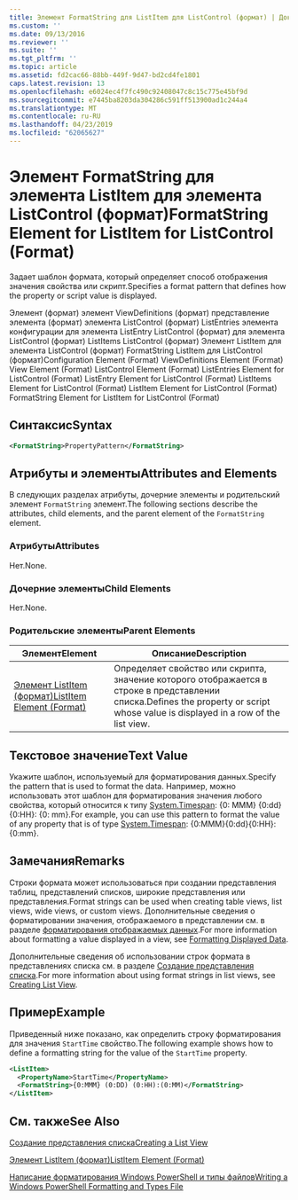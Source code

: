 ```yaml
---
title: Элемент FormatString для ListItem для ListControl (формат) | Документация Майкрософт
ms.custom: ''
ms.date: 09/13/2016
ms.reviewer: ''
ms.suite: ''
ms.tgt_pltfrm: ''
ms.topic: article
ms.assetid: fd2cac66-88bb-449f-9d47-bd2cd4fe1801
caps.latest.revision: 13
ms.openlocfilehash: e6024ec4f7fc490c92408047c8c15c775e45bf9d
ms.sourcegitcommit: e7445ba8203da304286c591ff513900ad1c244a4
ms.translationtype: MT
ms.contentlocale: ru-RU
ms.lasthandoff: 04/23/2019
ms.locfileid: "62065627"
---
```

# <a name="formatstring-element-for-listitem-for-listcontrol--format"></a><span data-ttu-id="9f674-102">Элемент FormatString для элемента ListItem для элемента ListControl (формат)</span><span class="sxs-lookup"><span data-stu-id="9f674-102">FormatString Element for ListItem for ListControl  (Format)</span></span>

<span data-ttu-id="9f674-103">Задает шаблон формата, который определяет способ отображения значения свойства или скрипт.</span><span class="sxs-lookup"><span data-stu-id="9f674-103">Specifies a format pattern that defines how the property or script value is displayed.</span></span>

<span data-ttu-id="9f674-104">Элемент (формат) элемент ViewDefinitions (формат) представление элемента (формат) элемента ListControl (формат) ListEntries элемента конфигурации для элемента ListEntry ListControl (формат) для элемента ListControl (формат) ListItems ListControl (формат) Элемент ListItem для элемента ListControl (формат) FormatString ListItem для ListControl (формат)</span><span class="sxs-lookup"><span data-stu-id="9f674-104">Configuration Element (Format) ViewDefinitions Element (Format) View Element (Format) ListControl Element (Format) ListEntries Element for ListControl (Format) ListEntry Element for ListControl (Format) ListItems Element for ListControl (Format) ListItem Element for ListControl (Format) FormatString Element for ListItem for ListControl (Format)</span></span>

## <a name="syntax"></a><span data-ttu-id="9f674-105">Синтаксис</span><span class="sxs-lookup"><span data-stu-id="9f674-105">Syntax</span></span>

```xml
<FormatString>PropertyPattern</FormatString>
```

## <a name="attributes-and-elements"></a><span data-ttu-id="9f674-106">Атрибуты и элементы</span><span class="sxs-lookup"><span data-stu-id="9f674-106">Attributes and Elements</span></span>

<span data-ttu-id="9f674-107">В следующих разделах атрибуты, дочерние элементы и родительский элемент `FormatString` элемент.</span><span class="sxs-lookup"><span data-stu-id="9f674-107">The following sections describe the attributes, child elements, and the parent element of the `FormatString` element.</span></span>

### <a name="attributes"></a><span data-ttu-id="9f674-108">Атрибуты</span><span class="sxs-lookup"><span data-stu-id="9f674-108">Attributes</span></span>

<span data-ttu-id="9f674-109">Нет.</span><span class="sxs-lookup"><span data-stu-id="9f674-109">None.</span></span>

### <a name="child-elements"></a><span data-ttu-id="9f674-110">Дочерние элементы</span><span class="sxs-lookup"><span data-stu-id="9f674-110">Child Elements</span></span>

<span data-ttu-id="9f674-111">Нет.</span><span class="sxs-lookup"><span data-stu-id="9f674-111">None.</span></span>

### <a name="parent-elements"></a><span data-ttu-id="9f674-112">Родительские элементы</span><span class="sxs-lookup"><span data-stu-id="9f674-112">Parent Elements</span></span>

|<span data-ttu-id="9f674-113">Элемент</span><span class="sxs-lookup"><span data-stu-id="9f674-113">Element</span></span>|<span data-ttu-id="9f674-114">Описание</span><span class="sxs-lookup"><span data-stu-id="9f674-114">Description</span></span>|
|-------------|-----------------|
|[<span data-ttu-id="9f674-115">Элемент ListItem (формат)</span><span class="sxs-lookup"><span data-stu-id="9f674-115">ListItem Element (Format)</span></span>](./listitem-element-for-listitems-for-listcontrol-format.md)|<span data-ttu-id="9f674-116">Определяет свойство или скрипта, значение которого отображается в строке в представлении списка.</span><span class="sxs-lookup"><span data-stu-id="9f674-116">Defines the property or script whose value is displayed in a row of the list view.</span></span>|

## <a name="text-value"></a><span data-ttu-id="9f674-117">Текстовое значение</span><span class="sxs-lookup"><span data-stu-id="9f674-117">Text Value</span></span>

<span data-ttu-id="9f674-118">Укажите шаблон, используемый для форматирования данных.</span><span class="sxs-lookup"><span data-stu-id="9f674-118">Specify the pattern that is used to format the data.</span></span> <span data-ttu-id="9f674-119">Например, можно использовать этот шаблон для форматирования значения любого свойства, который относится к типу [System.Timespan](/dotnet/api/System.TimeSpan): {0: MMM} {0:dd} {0:HH}: {0: mm}.</span><span class="sxs-lookup"><span data-stu-id="9f674-119">For example, you can use this pattern to format the value of any property that is of type [System.Timespan](/dotnet/api/System.TimeSpan): {0:MMM}{0:dd}{0:HH}:{0:mm}.</span></span>

## <a name="remarks"></a><span data-ttu-id="9f674-120">Замечания</span><span class="sxs-lookup"><span data-stu-id="9f674-120">Remarks</span></span>

<span data-ttu-id="9f674-121">Строки формата может использоваться при создании представления таблиц, представлений списков, широкие представления или представления.</span><span class="sxs-lookup"><span data-stu-id="9f674-121">Format strings can be used when creating table views, list views, wide views, or custom views.</span></span> <span data-ttu-id="9f674-122">Дополнительные сведения о форматировании значения, отображаемого в представлении см. в разделе [форматирования отображаемых данных](./formatting-displayed-data.md).</span><span class="sxs-lookup"><span data-stu-id="9f674-122">For more information about formatting a value displayed in a view, see [Formatting Displayed Data](./formatting-displayed-data.md).</span></span>

<span data-ttu-id="9f674-123">Дополнительные сведения об использовании строк формата в представлениях списка см. в разделе [Создание представления списка](./creating-a-list-view.md).</span><span class="sxs-lookup"><span data-stu-id="9f674-123">For more information about using format strings in list views, see [Creating List View](./creating-a-list-view.md).</span></span>

## <a name="example"></a><span data-ttu-id="9f674-124">Пример</span><span class="sxs-lookup"><span data-stu-id="9f674-124">Example</span></span>

<span data-ttu-id="9f674-125">Приведенный ниже показано, как определить строку форматирования для значения `StartTime` свойство.</span><span class="sxs-lookup"><span data-stu-id="9f674-125">The following example shows how to define a formatting string for the value of the `StartTime` property.</span></span>

```xml
<ListItem>
  <PropertyName>StartTime</PropertyName>
  <FormatString>{0:MMM} (0:DD) (0:HH):(0:MM)</FormatString>
</ListItem>
```

## <a name="see-also"></a><span data-ttu-id="9f674-126">См. также</span><span class="sxs-lookup"><span data-stu-id="9f674-126">See Also</span></span>

[<span data-ttu-id="9f674-127">Создание представления списка</span><span class="sxs-lookup"><span data-stu-id="9f674-127">Creating a List View</span></span>](./creating-a-list-view.md)

[<span data-ttu-id="9f674-128">Элемент ListItem (формат)</span><span class="sxs-lookup"><span data-stu-id="9f674-128">ListItem Element (Format)</span></span>](./listitem-element-for-listitems-for-listcontrol-format.md)

[<span data-ttu-id="9f674-129">Написание форматирования Windows PowerShell и типы файлов</span><span class="sxs-lookup"><span data-stu-id="9f674-129">Writing a Windows PowerShell Formatting and Types File</span></span>](./writing-a-powershell-formatting-file.md)
